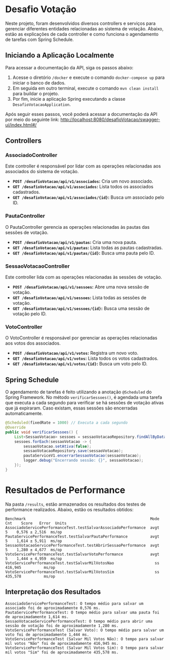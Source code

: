 # Desafio Votação

Neste projeto, foram desenvolvidos diversos controllers e serviços para gerenciar diferentes entidades relacionadas ao sistema de votação. Abaixo, estão as explicações de cada controller e como funciona o agendamento de tarefas com Spring Schedule.

## Iniciando a Aplicação Localmente

Para acessar a documentação da API, siga os passos abaixo:

1. Acesse o diretório `/docker` e execute o comando `docker-compose up` para iniciar o banco de dados.
2. Em seguida em outro terminal, execute o comando `mvn clean install` para buildar o projeto.
3. Por fim, inicie a aplicação Spring executando a classe `DesafioVotacaoApplication`.

Após seguir esses passos, você poderá acessar a documentação da API por meio do seguinte link: [http://localhost:8080/desafioVotacao/swagger-ui/index.html#/](http://localhost:8080/desafioVotacao/swagger-ui/index.html#/)

## Controllers

### AssociadoController

Este controller é responsável por lidar com as operações relacionadas aos associados do sistema de votação.

- **`POST /desafioVotacao/api/v1/associados`:** Cria um novo associado.
- **`GET /desafioVotacao/api/v1/associados`:** Lista todos os associados cadastrados.
- **`GET /desafioVotacao/api/v1/associados/{id}`:** Busca um associado pelo ID.

### PautaController

O PautaController gerencia as operações relacionadas às pautas das sessões de votação.

- **`POST /desafioVotacao/api/v1/pautas`:** Cria uma nova pauta.
- **`GET /desafioVotacao/api/v1/pautas`:** Lista todas as pautas cadastradas.
- **`GET /desafioVotacao/api/v1/pautas/{id}`:** Busca uma pauta pelo ID.

### SessaoVotacaoController

Este controller lida com as operações relacionadas às sessões de votação.

- **`POST /desafioVotacao/api/v1/sessoes`:** Abre uma nova sessão de votação.
- **`GET /desafioVotacao/api/v1/sessoes`:** Lista todas as sessões de votação.
- **`GET /desafioVotacao/api/v1/sessoes/{id}`:** Busca uma sessão de votação pelo ID.

### VotoController

O VotoController é responsável por gerenciar as operações relacionadas aos votos dos associados.

- **`POST /desafioVotacao/api/v1/votos`:** Registra um novo voto.
- **`GET /desafioVotacao/api/v1/votos`:** Lista todos os votos cadastrados.
- **`GET /desafioVotacao/api/v1/votos/{id}`:** Busca um voto pelo ID.

## Spring Schedule

O agendamento de tarefas é feito utilizando a anotação `@Scheduled` do Spring Framework. No método `verificarSessoes()`, é agendada uma tarefa que executa a cada segundo para verificar se há sessões de votação ativas que já expiraram. Caso existam, essas sessões são encerradas automaticamente.

```java
@Scheduled(fixedRate = 1000) // Executa a cada segundo
@Override
public void verificarSessoes() {
    List<SessaoVotacao> sessoes = sessaoVotacaoRepository.findAllByDataFimBeforeAndAtiva(LocalDateTime.now(), true);
    sessoes.forEach(sessaoVotacao -> {
        sessaoVotacao.setAtiva(false);
        sessaoVotacaoRepository.save(sessaoVotacao);
        pautaServiceV1.encerrarSessaoVotacao(sessaoVotacao);
        logger.debug("Encerrando sessão: {}", sessaoVotacao);
    });
}
```
# Resultados de Performance

Na pasta `/results`, estão armazenados os resultados dos testes de performance realizados. Abaixo, estão os resultados obtidos:

```plaintext
Benchmark                                                       Mode  Cnt    Score   Error  Units
AssociadoServicePerformanceTest.testSalvarAssociadoPerformance  avgt    5    0,576 ± 2,516  ms/op
PautaServicePerformanceTest.testSalvarPautaPerformance          avgt    5    1,614 ± 5,911  ms/op
SessaoVotacaoServicePerformanceTest.testAbrirSessaoPerformance  avgt    5    1,280 ± 4,677  ms/op
VotoServicePerformanceTest.testSalvarVotoPerformance            avgt    5    1,444 ± 4,959  ms/op
VotoServicePerformanceTest.testSalvarMilVotosNao                  ss       416,945          ms/op
VotoServicePerformanceTest.testSalvarMilVotosSim                  ss       435,578          ms/op
```

## Interpretação dos Resultados
    AssociadoServicePerformanceTest: O tempo médio para salvar um associado foi de aproximadamente 0,576 ms.
    PautaServicePerformanceTest: O tempo médio para salvar uma pauta foi de aproximadamente 1,614 ms.
    SessaoVotacaoServicePerformanceTest: O tempo médio para abrir uma sessão de votação foi de aproximadamente 1,280 ms.
    VotoServicePerformanceTest (Salvar Voto): O tempo médio para salvar um voto foi de aproximadamente 1,444 ms.
    VotoServicePerformanceTest (Salvar Mil Votos Não): O tempo para salvar mil votos "Não" foi de aproximadamente 416,945 ms.
    VotoServicePerformanceTest (Salvar Mil Votos Sim): O tempo para salvar mil votos "Sim" foi de aproximadamente 435,578 ms.

